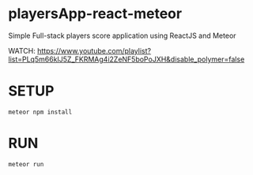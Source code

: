 # playersApp-react-meteor
Simple Full-stack players score application using ReactJS and Meteor 

WATCH: https://www.youtube.com/playlist?list=PLq5m66kIJ5Z_FKRMAg4i2ZeNF5boPoJXH&disable_polymer=false

# SETUP
```
meteor npm install
```

# RUN
```
meteor run
```
